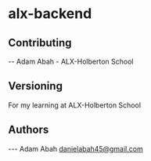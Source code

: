 

# alx-backend

## Contributing

-- Adam Abah - ALX-Holberton School

## Versioning

For my learning at ALX-Holberton School

## Authors

--- Adam Abah danielabah45@gmail.com

